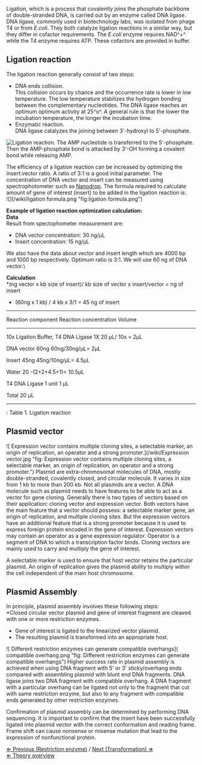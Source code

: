 Ligation, which is a process that covalently joins the phosphate
backbone of double-stranded DNA, is carried out by an enzyme called DNA
ligase. DNA ligase, commonly used in biotechnology labs, was isolated
from phage T4 or from *E.coli*. They both catalyze ligation reactions in
a similar way, but they differ in cofactor requirements. The *E.coli*
enzyme requires NAD^+^ while the T4 enzyme requires ATP. These cofactors
are provided in buffer.

Ligation reaction
-----------------

The ligation reaction generally consist of two steps:

-   DNA ends collision.\
    This collision occurs by chance and the occurrence rate is lower in
    low temperature. The low temperature stabilizes the hydrogen bonding
    between the complementary nucleotides. The DNA ligase reaches an
    optimum optimum activity at 25^o^. A general rule is that the lower
    the incubation temperature, the longer the incubation time.
-   Enzymatic reaction.\
     DNA ligase catalyzes the joining between 3'-hydroxyl to
    5'-phosphate.

![Ligation reaction. The AMP nucleotide is transferred to the
5'-phosphate. Then the AMP-phosphate bond is attacked by 3'-OH forming a
covalent bond while releasing
AMP.](/wiki/ligase.png "Ligation reaction. The AMP nucleotide is transferred to the 5'-phosphate. Then the AMP-phosphate bond is attacked by 3'-OH forming a covalent bond while releasing AMP.")

The efficiency of a ligation reaction can be increased by optimizing the
insert:vector ratio. A ratio of 3:1 is a good initial parameter. The
concentration of DNA vector and insert can be measured using
spectrophotometer such as [Nanodrop](/wiki/DNA_Isolation "wikilink"). The
formula required to calculate amount of gene of interest (insert) to be
added in the ligation reaction is:\
![](/wiki/ligation formula.png "fig:ligation formula.png")

**Example of ligation reaction optimization calculation:**\
**Data**\
Result from spectophometer measurement are:

-   DNA vector concentration: 30 ng/μL
-   Insert concentration: 15 ng/μL

We also have the data about vector and insert length which are 4000 bp
and 1000 bp respectively. Optimum ratio is 3:1. We will use 60 ng of DNA
vector.\

**Calculation**\
\*(ng vector x kb size of insert)/ kb size of vector x insert/vector =
ng of insert

-   (60ng x 1 kb) / 4 kb x 3/1 = 45 ng of insert

  ---------------------------------------------------------------------------------------
  Reaction component                   Reaction concentration   Volume
                                                                
  ------------------------------------ ------------------------ -------------------------
  10x Ligation Buffer, T4 DNA Ligase   1X                       20 μL/ 10x = 2μL
                                                                

  DNA vector                           60ng                     60ng/30ng/μL= 2μL
                                                                

  Insert                               45ng                     45ng/10ng/μL= 4.5μL
                                                                

  Water                                                         20 -(2+2+4.5+1)= 10.5μL
                                                                

  T4 DNA Ligase                        1 unit                   1 μL
                                                                

  Total                                                         20 μL
                                                                
  ---------------------------------------------------------------------------------------

  : Table 1. Ligation reaction

Plasmid vector
--------------

![ Expression vector contains multiple cloning sites, a selectable
marker, an origin of replication, an operator and a strong
promoter.](/wiki/Expression vector.jpg "fig: Expression vector contains multiple cloning sites, a selectable marker, an origin of replication, an operator and a strong promoter.")
Plasmid are extra-chromosomal molecules of DNA, mostly double-stranded,
covalently closed, and circular molecule. It varies in size from 1 kb to
more than 200 kb. Not all plasmids are a vector. A DNA molecule such as
plasmid needs to have features to be able to act as a vector for gene
cloning. Generally there is two types of vectors based on their
application: cloning vector and expression vector. Both vectors have the
main feature that a vector should possess: a selectable marker gene, an
origin of replication, and multiple cloning sites. But the expression
vectors have an additional feature that is a strong promoter because it
is used to express foreign protein encoded in the gene of interest.
Expression vectors may contain an operator as a gene expression
regulator. Operator is a segment of DNA to which a transcription factor
binds. Cloning vectors are mainly used to carry and multiply the gene of
interest.

A selectable marker is used to ensure that host vector retains the
particular plasmid. An origin of replication gives the plasmid ability
to multiply within the cell independent of the main host chromosome.

Plasmid Assembly
----------------

In principle, plasmid assembly involves these following steps:\
\*Closed circular vector plasmid and gene of interest fragment are
cleaved with one or more restriction enzymes.

-   Gene of interest is ligated to the linearized vector plasmid.
-   The resulting plasmid is transformed into an appropriate host.

![ Different restriction enzymes can generate compatible
overhangs]( compatible overhang.png "fig: Different restriction enzymes can generate compatible overhangs")
Higher success rate in plasmid assembly is achieved when using DNA
fragment with 5' or 3' sticky/overhang ends compared with assembling
plasmid with blunt end DNA fragments. DNA ligase joins two DNA fragment
with compatible overhang. A DNA fragment with a particular overhang can
be ligated not only to the fragment that cut with same restriction
enzyme, but also to any fragment with compatible ends generated by other
restriction enzymes.

Confirmation of plasmid assembly can be determined by performing DNA
sequencing. It is important to confirm that the insert have been
successfully ligated into plasmid vector with the correct conformation
and reading frame. Frame shift can cause nonsense or misense mutation
that lead to the expression of nonfunctional protein.

[⇐ Previous (Restriction enzyme)](/wiki/Restriction_enzyme "wikilink") / [Next
(Transformation) ⇒](/wiki/Transformation "wikilink")\
[⇐ Theory overview](/wiki/Molecular_Cloning "wikilink")

